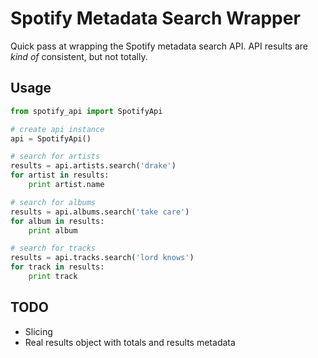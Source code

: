 Spotify Metadata Search Wrapper
===============================

Quick pass at wrapping the Spotify metadata search API.
API results are *kind of* consistent, but not totally.

Usage
-----

```python
from spotify_api import SpotifyApi

# create api instance
api = SpotifyApi()

# search for artists
results = api.artists.search('drake')
for artist in results:
    print artist.name

# search for albums
results = api.albums.search('take care')
for album in results:
    print album

# search for tracks
results = api.tracks.search('lord knows')
for track in results:
    print track
```

TODO
----

- Slicing
- Real results object with totals and results metadata
